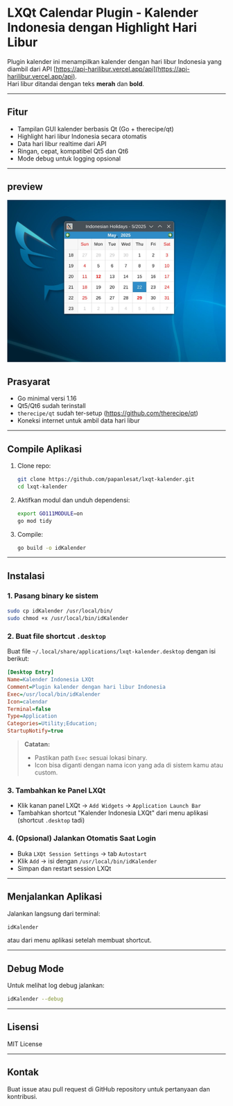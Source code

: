# LXQt Calendar Plugin - Kalender Indonesia dengan Highlight Hari Libur

Plugin kalender ini menampilkan kalender dengan hari libur Indonesia yang diambil dari API [https://api-harilibur.vercel.app/api](https://api-harilibur.vercel.app/api).  
Hari libur ditandai dengan teks **merah** dan **bold**.

---

## Fitur

- Tampilan GUI kalender berbasis Qt (Go + therecipe/qt)  
- Highlight hari libur Indonesia secara otomatis  
- Data hari libur realtime dari API  
- Ringan, cepat, kompatibel Qt5 dan Qt6  
- Mode debug untuk logging opsional  

---

## preview
![screenshot](images/screen.jpg)

## Prasyarat

- Go minimal versi 1.16  
- Qt5/Qt6 sudah terinstall  
- `therecipe/qt` sudah ter-setup (https://github.com/therecipe/qt)  
- Koneksi internet untuk ambil data hari libur  

---

## Compile Aplikasi

1. Clone repo:

    ```bash
    git clone https://github.com/papanlesat/lxqt-kalender.git
    cd lxqt-kalender
    ```

2. Aktifkan modul dan unduh dependensi:

    ```bash
    export GO111MODULE=on
    go mod tidy
    ```

3. Compile:

    ```bash
    go build -o idKalender
    ```

---

## Instalasi

### 1. Pasang binary ke sistem

```bash
sudo cp idKalender /usr/local/bin/
sudo chmod +x /usr/local/bin/idKalender
````

### 2. Buat file shortcut `.desktop`

Buat file `~/.local/share/applications/lxqt-kalender.desktop` dengan isi berikut:

```ini
[Desktop Entry]
Name=Kalender Indonesia LXQt
Comment=Plugin kalender dengan hari libur Indonesia
Exec=/usr/local/bin/idKalender
Icon=calendar
Terminal=false
Type=Application
Categories=Utility;Education;
StartupNotify=true
```

> **Catatan:**
>
> * Pastikan path `Exec` sesuai lokasi binary.
> * Icon bisa diganti dengan nama icon yang ada di sistem kamu atau custom.

### 3. Tambahkan ke Panel LXQt

* Klik kanan panel LXQt → `Add Widgets` → `Application Launch Bar`
* Tambahkan shortcut "Kalender Indonesia LXQt" dari menu aplikasi (shortcut `.desktop` tadi)

### 4. (Opsional) Jalankan Otomatis Saat Login

* Buka `LXQt Session Settings` → tab `Autostart`
* Klik `Add` → isi dengan `/usr/local/bin/idKalender`
* Simpan dan restart session LXQt

---

## Menjalankan Aplikasi

Jalankan langsung dari terminal:

```bash
idKalender
```

atau dari menu aplikasi setelah membuat shortcut.

---

## Debug Mode

Untuk melihat log debug jalankan:

```bash
idKalender --debug
```

---

## Lisensi

MIT License

---

## Kontak

Buat issue atau pull request di GitHub repository untuk pertanyaan dan kontribusi.
